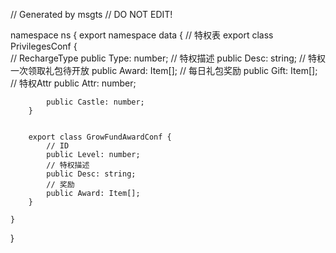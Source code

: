 // Generated by msgts
// DO NOT EDIT!

namespace ns {
	export namespace data {
		// 特权表
		export class PrivilegesConf {	
			// RechargeType
			public Type: number; 
			// 特权描述
			public Desc: string; 
			// 特权一次领取礼包待开放
			public Award: Item[]; 
			// 每日礼包奖励
			public Gift: Item[]; 
			// 特权Attr
			public Attr: number; 
			
			public Castle: number; 
		}
		
		
		export class GrowFundAwardConf {	
			// ID
			public Level: number; 
			// 特权描述
			public Desc: string; 
			// 奖励
			public Award: Item[]; 
		}
		
	}
}
